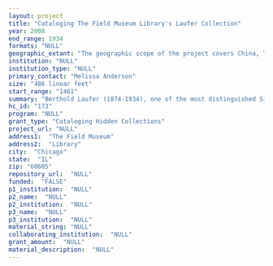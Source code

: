 ```yaml
--- 
layout: project 
title: "Cataloging The Field Museum Library's Laufer Collection"
year: 2008
end_range: 1934
formats: "NULL"
geographic_extant: "The geographic scope of the project covers China, Tibet, Japan, Mongolia, Eastern Europe and Russia."
institution: "NULL"
institution_type: "NULL"
primary_contact: "Melissa Anderson"
size: "486 linear feet"
start_range: "1461"
summary: "Berthold Laufer (1874-1934), one of the most distinguished Sinologists of his generation, was a renowned Asian scholar, bibliographer, linguist and collection curator. Between 1907 and 1934, Laufer built the core of the Field Museum's Asian collection including an extensive collection of books. Numerous other institutions have items collected by Laufer. A 2007 survey of the Laufer collection has revealed it contains items of great importance and numerous rarities. The Field Museum Library's Laufer Collection can be divided into two main categories based on location of publication: Asian works and Western works. Both sections cover a broad range of topics including arts, anthropology, archaeology, biographies, customs and manners, encyclopedias, geography (gazetteers), history, industry, literature, philosophy, religion, science, and travel. The Asian works originate from China, Tibet, Japan, and Mongolia. The collection is particularly strong in the Chinese works on bronze and stone inscriptions (jinshixue). This section of the collection covers the fifteenth to the twentieth centuries. The geographic scope of these Asian language publications is primarily China and Japan. The Western language publications include books largely Eastern European and Russian in origin. These books were all published between the eighteenth and twentieth centuries. These Western publications focus on China, Tibet, Japan, Mongolia and Eastern Europe."
hc_id: "173"
program: "NULL"
grant_type: "Cataloging Hidden Collections"
project_url: "NULL"
address1:  "The Field Museum"
address2:  "Library"
city:  "Chicago"
state:  "IL"
zip: "60605"
repository_url:  "NULL"
funded:  "FALSE"
p1_institution:  "NULL"
p2_name:  "NULL"
p2_institution:  "NULL"
p3_name:  "NULL"
p3_institution:  "NULL"
material_string: "NULL"
collaborating_institution:  "NULL"
grant_amount:  "NULL"
material_description:  "NULL"
---
```

